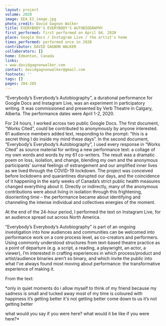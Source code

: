 ```yaml
---
layout: project
volume: 2020
image: EEA_EI_image.jpg
photo_credit: David Gagnon Walker
title: EVERYBODY'S EVERYBODY'S AUTOBIOGRAPHY
first_performed: first performed on April 04, 2020
place: Google Docs / Instagram Live / the artist's home
times_performed: performed once in 2020
contributor: DAVID GAGNON WALKER
collaborators: []
home: Edmonton, Canada
links:
- www.davidgagnonwalker.com
contact: davidgagnonwalker@gmail.com
footnote: ''
tags: []
pages: 204-205
---
```




“Everybody’s Everybody’s Autobiography”, a durational performance for Google Docs and Instagram Live, was an experiment in participatory writing. It was commissioned and presented by Verb Theatre in Calgary, Alberta. The performance dates were April 1-2, 2020.

For 24 hours, I worked across two public Google Docs. The first document, “Works Cited”, could be contributed to anonymously by anyone interested. 61 audience members added text, responding to the prompt: “this is a secret thing I do inside my mind these days”. In the second document, “Everybody’s Everybody’s Autobiography”, I used every response in “Works Cited” as source material for writing a new performance text: a collage of my own words and words by my 61 co-writers. The result was a dramatic poem on loss, isolation, and change, blending my own and the anonymous participants’ surreal feelings of estrangement and our amplified inner lives as we lived through the COVID-19 lockdown. The project was conceived before lockdowns and quarantines disrupted our days, and the coincidence of it happening in the early weeks of Canada’s strict public health measures changed everything about it. Directly or indirectly, many of the anonymous contributions were about living in isolation through this frightening, disorienting time – the performance became about identifying and channeling the intense individual and collectives energies of the moment.

At the end of the 24-hour period, I performed the text on Instagram Live, for an audience spread out across North America.

“Everybody’s Everybody’s Autobiography” is part of an ongoing investigation into how audiences and communities can be welcomed into performance work on a core process level, as co-creators and performers. Using commonly understood structures from text-based theatre practice as a point of departure (e.g. a script, a reading, a playwright, an actor, a viewer), I’m interested in crafting experiences in which process/product and artist/audience binaries aren’t so binary, and which invite the public into what I’ve always found most moving about performance: the transformative experience of making it.

From the text:

\*only in quiet moments do i allow myself to think of my friend
because my sadness is small and tucked away
most of my time is coloured with happiness
it’s getting better
it's not getting better
come down to us
it’s not getting better

what would you say if you were here?
what would it be like if you were here?\*
